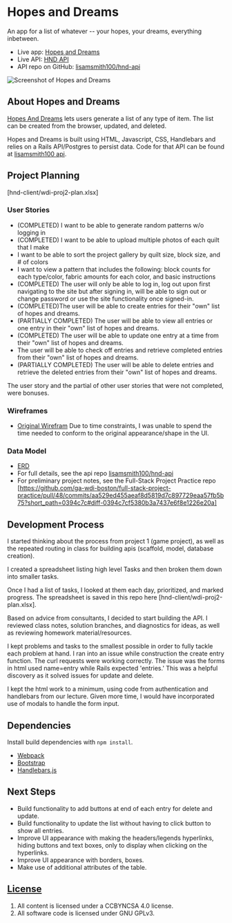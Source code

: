 # Hopes and Dreams

An app for a list of whatever -- your hopes, your dreams, everything inbetween.

- Live app: [Hopes and Dreams](https://lisamsmith100.github.io/hnd-client/)
- Live API: [HND API](https://hnd-api.herokuapp.com/)
- API repo on GitHub: [lisamsmith100/hnd-api](https://github.com/lisamsmith100/hnd-api)

![Screenshot of Hopes and Dreams](hnd-client/HopesAndDreamsScreenShot.png)

## About Hopes and Dreams

[Hopes And Dreams](https://lisamsmith100.github.io/hnd-client/) lets users generate a list of any type of item.  The list can be created from the browser, updated, and deleted.

Hopes and Dreams is built using HTML, Javascript, CSS, Handlebars and relies on a Rails API/Postgres to persist data. Code for that API can be found at [lisamsmith100 api](https://github.com/lisamsmith100/hnd-api).

## Project Planning

[hnd-client/wdi-proj2-plan.xlsx]

### User Stories

- (COMPLETED) I want to be able to generate random patterns w/o logging in
- (COMPLETED) I want to be able to upload multiple photos of each quilt that I make
- I want to be able to sort the project gallery by quilt size, block size, and # of colors
- I want to view a pattern that includes the following: block counts for each type/color, fabric amounts for each color, and basic instructions
- (COMPLETED) The user will only be able to log in, log out upon first navigating to the site but after signing in, will be able to sign out or change password or use the site functionality once signed-in.
- (COMPLETED)The user will be able to create entries for their "own" list of hopes and dreams.
- (PARTIALLY COMPLETED) The user will be able to view all entries or one entry in their "own" list of hopes and dreams.
- (COMPLETED) The user will be able to update one entry at a time from their "own" list of hopes and dreams.
- The user will be able to check off entries and retrieve completed entries from their "own" list of hopes and dreams.
- (PARTIALLY COMPLETED) The user will be able to delete entries and retrieve the deleted entries from their "own" list of hopes and dreams.

The user story and the partial of other user stories that were not completed, were bonuses.

### Wireframes
- [Original Wirefram](http://imgur.com/a/G4Gr3)
  Due to time constraints, I was unable to spend the time needed to conform to the original appearance/shape in the UI.

### Data Model

- [ERD](http://imgur.com/8BPw6qv)
- For full details, see the api repo [lisamsmith100/hnd-api](https://github.com/lisamsmith100/hnd-api)
- For preliminary project notes, see the Full-Stack Project Practice repo [https://github.com/ga-wdi-boston/full-stack-project-practice/pull/48/commits/aa529ed455aeaf8d5819d7c897729eaa57fb5b75?short_path=0394c7c#diff-0394c7cf5380b3a7437e6f8e1226e20a]

## Development Process

I started thinking about the process from project 1 (game project), as well as the repeated routing in class for building apis (scaffold, model, database creation).

I created a spreadsheet listing high level Tasks and then broken them down into smaller tasks.

Once I had a list of tasks, I looked at them each day, prioritized, and marked progress.  The spreadsheet is saved in this repo here [hnd-client/wdi-proj2-plan.xlsx].

Based on advice from consultants, I decided to start building the API.  I reviewed class notes, solution branches, and diagnostics for ideas, as well as reviewing homework material/resources.

I kept problems and tasks to the smallest possible in order to fully tackle each problem at hand.  I ran into an issue while construction the create entry function.  The curl requests were working correctly. The issue was the forms in html used name=entry while Rails expected 'entries.'  This was a helpful discovery as it solved issues for update and delete.

I kept the html work to a minimum, using code from authentication and handlebars from our lecture.  Given more time, I would have incorporated use of modals to handle the form input.

## Dependencies

Install build dependencies with `npm install`.

-   [Webpack](https://webpack.github.io/)
-   [Bootstrap](http://getbootstrap.com)
-   [Handlebars.js](http://handlebarsjs.com/)

## Next Steps

- Build functionality to add buttons at end of each entry for delete and update.
- Build functionality to update the list without having to click button to show all entries.
- Improve UI appearance with making the headers/legends hyperlinks, hiding buttons
  and text boxes, only to display when clicking on the hyperlinks.
- Improve UI appearance with borders, boxes.
- Make use of additional attributes of the table.

## [License](LICENSE)

1.  All content is licensed under a CC­BY­NC­SA 4.0 license.
1.  All software code is licensed under GNU GPLv3.
